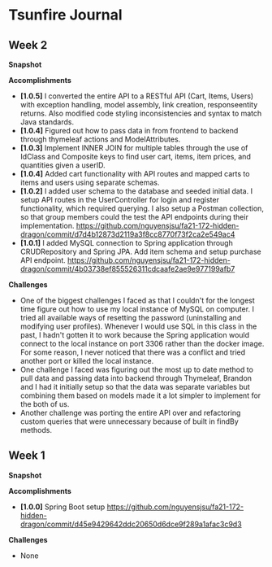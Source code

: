 # Tsunfire Journal

## Week 2

**Snapshot**

**Accomplishments**

- **[1.0.5]** I converted the entire API to a RESTful API (Cart, Items, Users) with exception handling, model assembly, link creation, responseentity returns. Also modified code styling inconsistencies and syntax to match Java standards.
- **[1.0.4]** Figured out how to pass data in from frontend to backend through thymeleaf actions and ModelAttributes. 
- **[1.0.3]** Implement INNER JOIN for multiple tables through the use of IdClass and Composite keys to find user cart, items, item prices, and quantities given a userID.
- **[1.0.4]** Added cart functionality with API routes and mapped carts to items and users using separate schemas.
- **[1.0.2]** I added user schema to the database and seeded initial data. I setup API routes in the UserController for login and register functionality, which required querying. I also setup a Postman collection, so that group members could the test the API endpoints during their implementation. https://github.com/nguyensjsu/fa21-172-hidden-dragon/commit/d7d4b12873d2119a3f8cc8770f73f2ca2e549ac4
- **[1.0.1]** I added MySQL connection to Spring application through CRUDRepository and Spring JPA. Add item schema and setup purchase API endpoint. https://github.com/nguyensjsu/fa21-172-hidden-dragon/commit/4b03738ef855526311cdcaafe2ae9e977199afb7

**Challenges**

- One of the biggest challenges I faced as that I couldn't for the longest time figure out how to use my local instance of MySQL on computer. I tried all available ways of resetting the password (uninstalling and modifying user profiles). Whenever I would use SQL in this class in the past, I hadn't gotten it to work because the Spring application would connect to the local instance on port 3306 rather than the docker image. For some reason, I never noticed that there was a conflict and tried another port or killed the local instance.
- One challenge I faced was figuring out the most up to date method to pull data and passing data into backend through Thymeleaf, Brandon and I had it initially setup so that the data was separate variables but combining them based on models made it a lot simpler to implement for the both of us.
- Another challenge was porting the entire API over and refactoring custom queries that were unnecessary because of built in findBy methods. 

## Week 1

**Snapshot**

**Accomplishments**

- **[1.0.0]** Spring Boot setup https://github.com/nguyensjsu/fa21-172-hidden-dragon/commit/d45e9429642ddc20650d6dce9f289a1afac3c9d3

**Challenges**

- None
